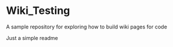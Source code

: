 # Wiki_Testing
A sample repository for exploring how to build wiki pages for code

Just a simple readme
